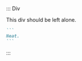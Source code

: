 ::: Div

This div should be left alone.

  ```` {.markdown add-fences=yes rewrite=no}
  ```
  Neat.
  ```
  ````
:::
